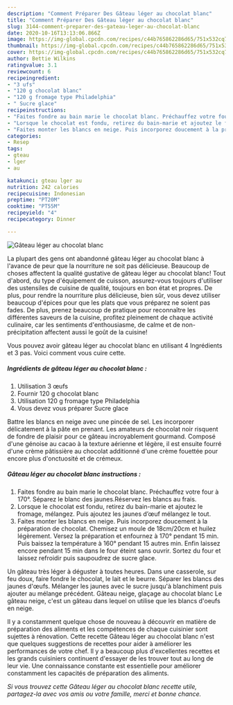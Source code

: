 ```yaml
---
description: "Comment Préparer Des Gâteau léger au chocolat blanc"
title: "Comment Préparer Des Gâteau léger au chocolat blanc"
slug: 3144-comment-preparer-des-gateau-leger-au-chocolat-blanc
date: 2020-10-16T13:13:06.866Z
image: https://img-global.cpcdn.com/recipes/c44b765862286d65/751x532cq70/gateau-leger-au-chocolat-blanc-photo-principale-de-la-recette.jpg
thumbnail: https://img-global.cpcdn.com/recipes/c44b765862286d65/751x532cq70/gateau-leger-au-chocolat-blanc-photo-principale-de-la-recette.jpg
cover: https://img-global.cpcdn.com/recipes/c44b765862286d65/751x532cq70/gateau-leger-au-chocolat-blanc-photo-principale-de-la-recette.jpg
author: Bettie Wilkins
ratingvalue: 3.1
reviewcount: 6
recipeingredient:
- "3 ufs"
- "120 g chocolat blanc"
- "120 g fromage type Philadelphia"
- " Sucre glace"
recipeinstructions:
- "Faites fondre au bain marie le chocolat blanc. Préchauffez votre four à 170°. Séparez le blanc des jaunes.Réservez les blancs au frais."
- "Lorsque le chocolat est fondu, retirez du bain-marie et ajoutez le fromage, mélangez. Puis ajoutez les jaunes d’œuf mélangez le tout."
- "Faites monter les blancs en neige. Puis incorporez doucement à la préparation de chocolat. Chemisez un moule de 18cm/20cm et huilez légèrement. Versez la préparation et enfournez à 170° pendant 15 min. Puis baissez la température à 160° pendant 15 autres min. Enfin laissez encore pendant 15 min dans le four éteint sans ouvrir. Sortez du four et laissez refroidir puis saupoudrez de sucre glace."
categories:
- Resep
tags:
- gteau
- lger
- au

katakunci: gteau lger au 
nutrition: 242 calories
recipecuisine: Indonesian
preptime: "PT20M"
cooktime: "PT55M"
recipeyield: "4"
recipecategory: Dinner

---
```



![Gâteau léger au chocolat blanc](https://img-global.cpcdn.com/recipes/c44b765862286d65/751x532cq70/gateau-leger-au-chocolat-blanc-photo-principale-de-la-recette.jpg)

La plupart des gens ont abandonné gâteau léger au chocolat blanc à l'avance de peur que la nourriture ne soit pas délicieuse. Beaucoup de choses affectent la qualité gustative de gâteau léger au chocolat blanc! Tout d'abord, du type d'équipement de cuisson, assurez-vous toujours d'utiliser des ustensiles de cuisine de qualité, toujours en bon état et propres. De plus, pour rendre la nourriture plus délicieuse, bien sûr, vous devez utiliser beaucoup d'épices pour que les plats que vous préparez ne soient pas fades. De plus, prenez beaucoup de pratique pour reconnaître les différentes saveurs de la cuisine, profitez pleinement de chaque activité culinaire, car les sentiments d'enthousiasme, de calme et de non-précipitation affectent aussi le goût de la cuisine!

<!--inarticleads1-->

Vous pouvez avoir gâteau léger au chocolat blanc en utilisant 4 Ingrédients et 3 pas. Voici comment vous cuire cette.

##### Ingrédients de gâteau léger au chocolat blanc :

1. Utilisation 3 œufs
1. Fournir 120 g chocolat blanc
1. Utilisation 120 g fromage type Philadelphia
1. Vous devez vous préparer  Sucre glace


Battre les blancs en neige avec une pincée de sel. Les incorporer délicatement à la pâte en prenant. Les amateurs de chocolat noir risquent de fondre de plaisir pour ce gâteau incroyablement gourmand. Composé d&#39;une génoise au cacao à la texture aérienne et légère, il est ensuite fourré d&#39;une crème pâtissière au chocolat additionné d&#39;une crème fouettée pour encore plus d&#39;onctuosité et de crémeux. 

<!--inarticleads2-->

##### Gâteau léger au chocolat blanc instructions :

1. Faites fondre au bain marie le chocolat blanc. Préchauffez votre four à 170°. Séparez le blanc des jaunes.Réservez les blancs au frais.
1. Lorsque le chocolat est fondu, retirez du bain-marie et ajoutez le fromage, mélangez. Puis ajoutez les jaunes d’œuf mélangez le tout.
1. Faites monter les blancs en neige. Puis incorporez doucement à la préparation de chocolat. Chemisez un moule de 18cm/20cm et huilez légèrement. Versez la préparation et enfournez à 170° pendant 15 min. Puis baissez la température à 160° pendant 15 autres min. Enfin laissez encore pendant 15 min dans le four éteint sans ouvrir. Sortez du four et laissez refroidir puis saupoudrez de sucre glace.


Un gâteau très léger à déguster à toutes heures. Dans une casserole, sur feu doux, faire fondre le chocolat, le lait et le beurre. Séparer les blancs des jaunes d&#39;œufs. Mélanger les jaunes avec le sucre jusqu&#39;à blanchiment puis ajouter au mélange précédent. Gâteau neige, glaçage au chocolat blanc Le gâteau neige, c&#39;est un gâteau dans lequel on utilise que les blancs d&#39;oeufs en neige. 

<!--inarticleads1-->

<p>
Il y a constamment quelque chose de nouveau à découvrir en matière de préparation des aliments et les compétences de chaque cuisinier sont sujettes à rénovation. Cette recette Gâteau léger au chocolat blanc n'est que quelques suggestions de recettes pour aider à améliorer les performances de votre chef. Il y a beaucoup plus d'excellentes recettes et les grands cuisiniers continuent d'essayer de les trouver tout au long de leur vie. Une connaissance constante est essentielle pour améliorer constamment les capacités de préparation des aliments.
</p>

<p>
<i>Si vous trouvez cette Gâteau léger au chocolat blanc recette utile, partagez-la avec vos amis ou votre famille, merci et bonne chance.</i>
</p>
